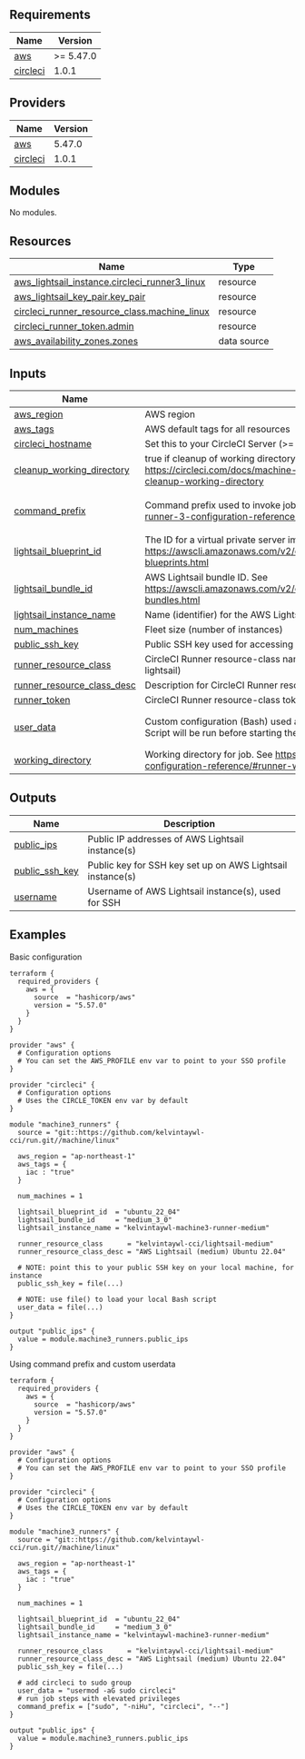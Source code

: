 <!-- BEGIN_TF_DOCS -->


## Requirements

| Name | Version |
|------|---------|
| <a name="requirement_aws"></a> [aws](#requirement\_aws) | >= 5.47.0 |
| <a name="requirement_circleci"></a> [circleci](#requirement\_circleci) | 1.0.1 |

## Providers

| Name | Version |
|------|---------|
| <a name="provider_aws"></a> [aws](#provider\_aws) | 5.47.0 |
| <a name="provider_circleci"></a> [circleci](#provider\_circleci) | 1.0.1 |

## Modules

No modules.

## Resources

| Name | Type |
|------|------|
| [aws_lightsail_instance.circleci_runner3_linux](https://registry.terraform.io/providers/hashicorp/aws/latest/docs/resources/lightsail_instance) | resource |
| [aws_lightsail_key_pair.key_pair](https://registry.terraform.io/providers/hashicorp/aws/latest/docs/resources/lightsail_key_pair) | resource |
| [circleci_runner_resource_class.machine_linux](https://registry.terraform.io/providers/kelvintaywl/circleci/1.0.1/docs/resources/runner_resource_class) | resource |
| [circleci_runner_token.admin](https://registry.terraform.io/providers/kelvintaywl/circleci/1.0.1/docs/resources/runner_token) | resource |
| [aws_availability_zones.zones](https://registry.terraform.io/providers/hashicorp/aws/latest/docs/data-sources/availability_zones) | data source |

## Inputs

| Name | Description | Type | Default | Required |
|------|-------------|------|---------|:--------:|
| <a name="input_aws_region"></a> [aws\_region](#input\_aws\_region) | AWS region | `string` | n/a | yes |
| <a name="input_aws_tags"></a> [aws\_tags](#input\_aws\_tags) | AWS default tags for all resources | `map(string)` | `{}` | no |
| <a name="input_circleci_hostname"></a> [circleci\_hostname](#input\_circleci\_hostname) | Set this to your CircleCI Server (>= 4.4.x) domain if for Server | `string` | `"runner.circleci.com"` | no |
| <a name="input_cleanup_working_directory"></a> [cleanup\_working\_directory](#input\_cleanup\_working\_directory) | true if cleanup of working directory after each run is required. See https://circleci.com/docs/machine-runner-3-configuration-reference/#runner-cleanup-working-directory | `bool` | `true` | no |
| <a name="input_command_prefix"></a> [command\_prefix](#input\_command\_prefix) | Command prefix used to invoke job. See https://circleci.com/docs/machine-runner-3-configuration-reference/#runner-command-prefix | `list(string)` | <pre>[<br>  ""<br>]</pre> | no |
| <a name="input_lightsail_blueprint_id"></a> [lightsail\_blueprint\_id](#input\_lightsail\_blueprint\_id) | The ID for a virtual private server image. See https://awscli.amazonaws.com/v2/documentation/api/latest/reference/lightsail/get-blueprints.html | `string` | n/a | yes |
| <a name="input_lightsail_bundle_id"></a> [lightsail\_bundle\_id](#input\_lightsail\_bundle\_id) | AWS Lightsail bundle ID. See https://awscli.amazonaws.com/v2/documentation/api/latest/reference/lightsail/get-bundles.html | `string` | n/a | yes |
| <a name="input_lightsail_instance_name"></a> [lightsail\_instance\_name](#input\_lightsail\_instance\_name) | Name (identifier) for the AWS Lightsail instance | `string` | n/a | yes |
| <a name="input_num_machines"></a> [num\_machines](#input\_num\_machines) | Fleet size (number of instances) | `number` | `1` | no |
| <a name="input_public_ssh_key"></a> [public\_ssh\_key](#input\_public\_ssh\_key) | Public SSH key used for accessing your AWS Lightsail instance(s) | `string` | `""` | no |
| <a name="input_runner_resource_class"></a> [runner\_resource\_class](#input\_runner\_resource\_class) | CircleCI Runner resource-class name (e.g., acmeorg/machine-runner-aws-lightsail) | `string` | n/a | yes |
| <a name="input_runner_resource_class_desc"></a> [runner\_resource\_class\_desc](#input\_runner\_resource\_class\_desc) | Description for CircleCI Runner resource-class | `string` | `""` | no |
| <a name="input_runner_token"></a> [runner\_token](#input\_runner\_token) | CircleCI Runner resource-class token, if already created | `string` | `""` | no |
| <a name="input_user_data"></a> [user\_data](#input\_user\_data) | Custom configuration (Bash) used as part of the user-data (provisioning script). Script will be run before starting the CircleCI runner agent. | `string` | `"echo \"replace me\"\necho \"Check custom_config input for this module.\n\""` | no |
| <a name="input_working_directory"></a> [working\_directory](#input\_working\_directory) | Working directory for job. See https://circleci.com/docs/machine-runner-3-configuration-reference/#runner-working-directory | `string` | `"/tmp/circleci-runner"` | no |

## Outputs

| Name | Description |
|------|-------------|
| <a name="output_public_ips"></a> [public\_ips](#output\_public\_ips) | Public IP addresses of AWS Lightsail instance(s) |
| <a name="output_public_ssh_key"></a> [public\_ssh\_key](#output\_public\_ssh\_key) | Public key for SSH key set up on AWS Lightsail instance(s) |
| <a name="output_username"></a> [username](#output\_username) | Username of AWS Lightsail instance(s), used for SSH |  

## Examples

Basic configuration

```hcl
terraform {
  required_providers {
    aws = {
      source  = "hashicorp/aws"
      version = "5.57.0"
    }
  }
}

provider "aws" {
  # Configuration options
  # You can set the AWS_PROFILE env var to point to your SSO profile
}

provider "circleci" {
  # Configuration options
  # Uses the CIRCLE_TOKEN env var by default
}

module "machine3_runners" {
  source = "git::https://github.com/kelvintaywl-cci/run.git//machine/linux"

  aws_region = "ap-northeast-1"
  aws_tags = {
    iac : "true"
  }

  num_machines = 1

  lightsail_blueprint_id  = "ubuntu_22_04"
  lightsail_bundle_id     = "medium_3_0"
  lightsail_instance_name = "kelvintaywl-machine3-runner-medium"

  runner_resource_class      = "kelvintaywl-cci/lightsail-medium"
  runner_resource_class_desc = "AWS Lightsail (medium) Ubuntu 22.04"

  # NOTE: point this to your public SSH key on your local machine, for instance
  public_ssh_key = file(...)

  # NOTE: use file() to load your local Bash script
  user_data = file(...)
}

output "public_ips" {
  value = module.machine3_runners.public_ips
}
```

Using command prefix and custom userdata

```hcl
terraform {
  required_providers {
    aws = {
      source  = "hashicorp/aws"
      version = "5.57.0"
    }
  }
}

provider "aws" {
  # Configuration options
  # You can set the AWS_PROFILE env var to point to your SSO profile
}

provider "circleci" {
  # Configuration options
  # Uses the CIRCLE_TOKEN env var by default
}

module "machine3_runners" {
  source = "git::https://github.com/kelvintaywl-cci/run.git//machine/linux"

  aws_region = "ap-northeast-1"
  aws_tags = {
    iac : "true"
  }

  num_machines = 1

  lightsail_blueprint_id  = "ubuntu_22_04"
  lightsail_bundle_id     = "medium_3_0"
  lightsail_instance_name = "kelvintaywl-machine3-runner-medium"

  runner_resource_class      = "kelvintaywl-cci/lightsail-medium"
  runner_resource_class_desc = "AWS Lightsail (medium) Ubuntu 22.04"
  public_ssh_key = file(...)

  # add circleci to sudo group
  user_data = "usermod -aG sudo circleci"
  # run job steps with elevated privileges
  command_prefix = ["sudo", "-niHu", "circleci", "--"]
}

output "public_ips" {
  value = module.machine3_runners.public_ips
}
```
<!-- END_TF_DOCS -->